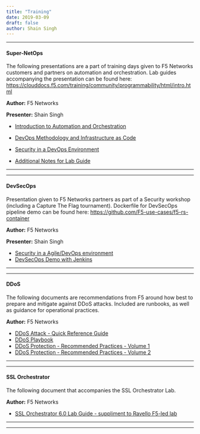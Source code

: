 ```yaml
---
title: "Training"
date: 2019-03-09
draft: false
author: Shain Singh
---
```


<hr />

#### Super-NetOps

The following presentations are a part of training days given to F5 Networks customers and partners
on automation and orchestration. Lab guides accompanying the presentation can be found here: https://clouddocs.f5.com/training/community/programmability/html/intro.html

**Author:** F5 Networks

**Presenter:** Shain Singh

 - [Introduction to Automation and Orchestration](/files/ANZ%20SuperNetOps%20-%20Class%201%20\[Aug%202018\].pdf)

 - [DevOps Methodology and Infrastructure as Code](/files/ANZ%20SuperNetOps%20-%20Class%202%20\[Mar%202019\].pdf)

 - [Security in a DevOps Environment](/files/ANZ%20SuperNetOps%20-%20Class%203%20\[Mar%202019\].pdf)

 - [Additional Notes for Lab Guide](/files/Additional%20Notes%20for%20SuperNetops%20Lab.pdf)

<hr  />
<hr  />

#### DevSecOps

Presentation given to F5 Networks partners as part of a Security workshop (including a Capture The Flag tournament).
Dockerfile for DevSecOps pipeline demo can be found here: https://github.com/F5-use-cases/f5-rs-container

**Author:** F5 Networks

**Presenter:** Shain Singh

- [Security in a Agile/DevOps environment](/files/DevSecOps.pdf)
- [DevSecOps Demo with Jenkins](/files/DevSecOps%20demo.pdf)

<hr />
<hr  />

#### DDoS

The following documents are recommendations from F5 around how best to prepare and mitigate against DDoS attacks.
Included are runbooks, as well as guidance for operational practices.

**Author:** F5 Networks

- [DDoS Attack - Quick Reference Guide](/files/F5_DDoS-Attack-Quick-Reference-Sheets_form_Final.pdf)
- [DDoS Playbook](/files/DDoS-Playbook_Final.pdf)
- [DDoS Protection - Recommended Practices - Volume 1](/files/f5-ddos-protection-recommended-practices-volume-1.pdf)
- [DDoS Protection - Recommended Practices - Volume 2](/files/RA-DDoS-Recommended-Practices-vol-2.pdf)

<hr  />
<hr  />

#### SSL Orchestrator

The following document that accompanies the SSL Orchestrator Lab.

**Author:** F5 Networks

* [SSL Orchestrator 6.0 Lab Guide - suppliment to Ravello F5-led lab](/files/SSL%20Orchestrator%206.0%20Lab%20Guide%20-%20Ravello%20v3.pdf)

<hr />
<hr />
